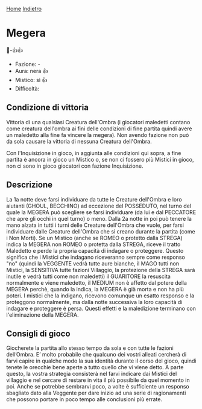 [Home](/wherewolf-rules)
[Indietro](..)

# Megera

<span class='emoji'>🧛-👍👍</span>

- Fazione: -
- Aura: nera <span class='emoji'>👍</span>
- Mistico: sì <span class='emoji'>👍</span>
- Difficoltà: 

## Condizione di vittoria

Vittoria di una qualsiasi Creatura dell'Ombra (i giocatori maledetti contano come creatura dell'ombra ai fini delle condizioni di fine partita quindi avere un maledetto alla fine fa vincere la megera). Non avendo fazione non può da sola causare la vittoria di nessuna Creatura dell'Ombra.

Con l'Inquisizione in gioco, in aggiunta alle condizioni qui sopra, a fine partita è ancora in gioco un Mistico o, se non ci fossero più Mistici in gioco, non ci sono in gioco giocatori con fazione Inquisizione.

## Descrizione

La 1a notte deve farsi individuare da tutte le Creature dell'Ombra e loro aiutanti (GHOUL, BECCHINO) ad eccezione del POSSEDUTO, nel turno del quale la MEGERA può scegliere se farsi individuare (da lui e dal PECCATORE che apre gli occhi in quel turno) o meno. Dalla 2a notte in poi può tenere la mano alzata in tutti i turni delle Creature dell'Ombra che vuole, per farsi individuare dalle Creature dell'Ombra che si creano durante la partita (come i Non Morti). Se un Mistico (anche se ROMEO o protetto dalla STREGA) indica la MEGERA non ROMEO o protetta dalla STREGA, riceve il tratto Maledetto e perde la propria capacità di indagare o proteggere. Questo significa che i Mistici che indagano riceveranno sempre come responso "no" (quindi la VEGGENTE vedrà tutte aure bianche, il MAGO tutti non Mistici, la SENSITIVA tutte fazioni Villaggio, la protezione della STREGA sarà inutile e vedrà tutti come non maledetti) il GUARITORE la resuscita normalmente e viene maledetto, il MEDIUM non è affetto dal potere della MEGERA perchè, quando la indica, la MEGERA è già morta e non ha più poteri. I mistici che la indigano, ricevono comunque un esatto responso e la proteggono normalmente, ma dalla notte successiva la loro capacità di indagare e proteggere è persa. Questi effetti e la maledizione terminano con l'eliminazione della MEGERA.

## Consigli di gioco

Giocherete la partita allo stesso tempo da sola e con tutte le fazioni dell’Ombra. E’ molto probabile che qualcuno dei vostri alleati cercherà di farvi capire in qualche modo la sua identità durante il corso del gioco, quindi tenete le orecchie bene aperte a tutto quello che vi viene detto. A parte questo, la vostra strategia consisterà nel farvi indicare dai Mistici del villaggio e nel cercare di restare in vita il più possibile da quel momento in poi. Anche se potrebbe sembrarvi poco, a volte è sufficiente un responso sbagliato dato alla Veggente per dare inizio ad una serie di ragionamenti che possono portare in poco tempo alle conclusioni più errate.
